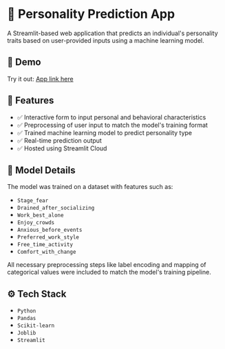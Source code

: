 # 🧠 Personality Prediction App

A Streamlit-based web application that predicts an individual's personality traits based on user-provided inputs using a machine learning model.

## 🚀 Demo

Try it out: [App link here](https://personality-prediction-ml-ghxw9tfavr6nyfn3kx2cxj.streamlit.app/)

## 📌 Features

- ✅ Interactive form to input personal and behavioral characteristics  
- ✅ Preprocessing of user input to match the model's training format  
- ✅ Trained machine learning model to predict personality type  
- ✅ Real-time prediction output  
- ✅ Hosted using Streamlit Cloud  

## 🧾 Model Details

The model was trained on a dataset with features such as:
- `Stage_fear`
- `Drained_after_socializing`
- `Work_best_alone`
- `Enjoy_crowds`
- `Anxious_before_events`
- `Preferred_work_style`
- `Free_time_activity`
- `Comfort_with_change`

All necessary preprocessing steps like label encoding and mapping of categorical values were included to match the model's training pipeline.

## ⚙️ Tech Stack

- `Python`
- `Pandas`
- `Scikit-learn`
- `Joblib`
- `Streamlit`

